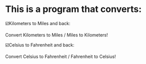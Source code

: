 # This is a program that converts:
☑️Kilometers to Miles and back:

Convert Kilometers to Miles / Miles to Kilometers!

☑️Celsius to Fahrenheit and back:

Convert Celsius to Fahrenheit / Fahrenheit to Celsius!
